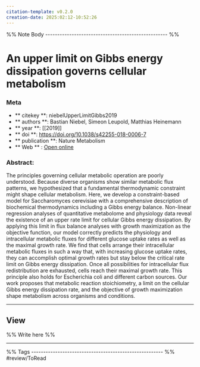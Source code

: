 ```yaml
---
citation-template: v0.2.0
creation-date: 2025:02:12-10:52:26
---
```


%% Note Body --------------------------------------------------- %%
# An upper limit on Gibbs energy dissipation governs cellular metabolism

### Meta
- ** citekey **: niebelUpperLimitGibbs2019
- ** authors **: Bastian Niebel, Simeon Leupold, Matthias Heinemann
- ** year **: [[2019]]
- ** doi **: https://doi.org/10.1038/s42255-018-0006-7
- ** publication **: Nature Metabolism
- ** Web ** : [Open online](https://www.nature.com/articles/s42255-018-0006-7)


### Abstract:
The principles governing cellular metabolic operation are poorly understood. Because diverse organisms show similar metabolic flux patterns, we hypothesized that a fundamental thermodynamic constraint might shape cellular metabolism. Here, we develop a constraint-based model for Saccharomyces cerevisiae with a comprehensive description of biochemical thermodynamics including a Gibbs energy balance. Non-linear regression analyses of quantitative metabolome and physiology data reveal the existence of an upper rate limit for cellular Gibbs energy dissipation. By applying this limit in flux balance analyses with growth maximization as the objective function, our model correctly predicts the physiology and intracellular metabolic fluxes for different glucose uptake rates as well as the maximal growth rate. We find that cells arrange their intracellular metabolic fluxes in such a way that, with increasing glucose uptake rates, they can accomplish optimal growth rates but stay below the critical rate limit on Gibbs energy dissipation. Once all possibilities for intracellular flux redistribution are exhausted, cells reach their maximal growth rate. This principle also holds for Escherichia coli and different carbon sources. Our work proposes that metabolic reaction stoichiometry, a limit on the cellular Gibbs energy dissipation rate, and the objective of growth maximization shape metabolism across organisms and conditions.

___

## View

%% Write here %%





___
%% Tags  ------------------------------------------------------- %%
#review/ToRead